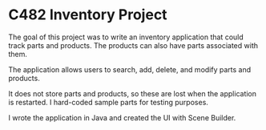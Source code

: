 # C482 Inventory Project

The goal of this project was to write an inventory application that could track parts and products. The products can also have parts associated with them. 

The application allows users to search, add, delete, and modify parts and products. 

It does not store parts and products, so these are lost when the application is restarted. I hard-coded sample parts for testing purposes. 

I wrote the application in Java and created the UI with Scene Builder. 
